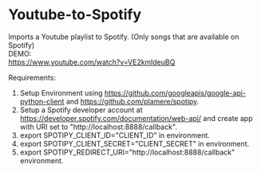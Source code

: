 # Youtube-to-Spotify
Imports a Youtube playlist to Spotify. (Only songs that are available on Spotify) <br />
DEMO: <br />
https://www.youtube.com/watch?v=VE2kmldeuBQ <br />

Requirements:  
1. Setup Environment using https://github.com/googleapis/google-api-python-client and https://github.com/plamere/spotipy. 
2. Setup a Spotify developer account at https://developer.spotify.com/documentation/web-api/ and create app with URI set to "http://localhost:8888/callback". 
3. export SPOTIPY_CLIENT_ID="CLIENT_ID" in environment. 
4. export SPOTIPY_CLIENT_SECRET="CLIENT_SECRET" in environment. 
5. export SPOTIPY_REDIRECT_URI="http://localhost:8888/callback" environment. 
